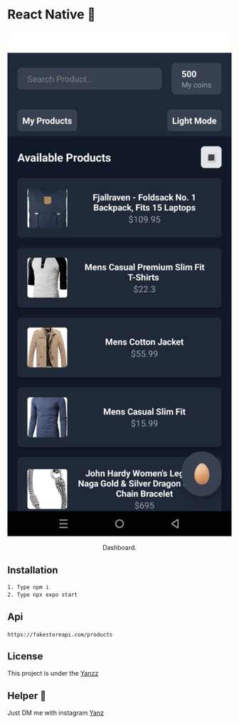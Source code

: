 <h1>React Native 📱</h1>

<p align="center">
  <img src="/Images/Dashboard.jpg" width="550" />
</p>
 
<p align="center">Dashboard.</p>

## Installation

```bash
1. Type npm i
2. Type npx expo start
```

## Api

```https://fakestoreapi.com/products```

## License

This project is under the [Yanzz](https://github.com/Yanzz231)

## Helper 🤖


Just DM me with instagram [Yanz](https://www.instagram.com/iyanmikasa/)
